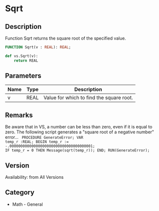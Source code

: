 # Sqrt

## Description
Function Sqrt returns the square root of the specified value.

```pascal
FUNCTION Sqrt(v : REAL): REAL;
```

```python
def vs.Sqrt(v):
    return REAL
```

## Parameters
|Name|Type|Description|
|---|---|---|
|v|REAL|Value for which to find the square root.|

## Remarks
Be aware that in VS, a number can be less than zero, even if it is equal to zero. The following script generates a "square root of a negative number" error...
<code lang="pas">
PROCEDURE GenerateError;
VAR
temp_r :REAL;
BEGIN
temp_r := -.00000000000000000000000000000000000001;
IF temp_r = 0 THEN Message(sqrt(temp_r));
END;
RUN(GenerateError);
</code>

## Version
Availability: from All Versions

## Category
* Math - General

